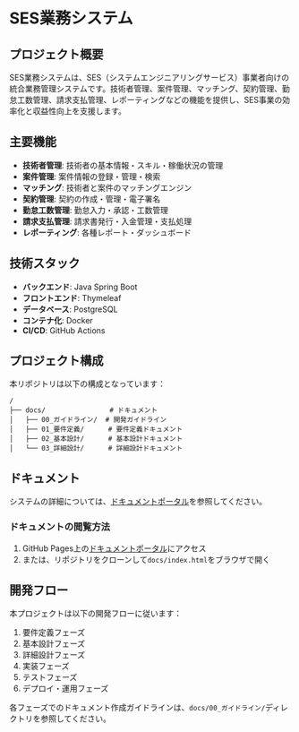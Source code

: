 # SES業務システム

## プロジェクト概要

SES業務システムは、SES（システムエンジニアリングサービス）事業者向けの統合業務管理システムです。技術者管理、案件管理、マッチング、契約管理、勤怠工数管理、請求支払管理、レポーティングなどの機能を提供し、SES事業の効率化と収益性向上を支援します。

## 主要機能

- **技術者管理**: 技術者の基本情報・スキル・稼働状況の管理
- **案件管理**: 案件情報の登録・管理・検索
- **マッチング**: 技術者と案件のマッチングエンジン
- **契約管理**: 契約の作成・管理・電子署名
- **勤怠工数管理**: 勤怠入力・承認・工数管理
- **請求支払管理**: 請求書発行・入金管理・支払処理
- **レポーティング**: 各種レポート・ダッシュボード

## 技術スタック

- **バックエンド**: Java Spring Boot
- **フロントエンド**: Thymeleaf
- **データベース**: PostgreSQL
- **コンテナ化**: Docker
- **CI/CD**: GitHub Actions

## プロジェクト構成

本リポジトリは以下の構成となっています：

```
/
├── docs/                # ドキュメント
│   ├── 00_ガイドライン/  # 開発ガイドライン
│   ├── 01_要件定義/      # 要件定義ドキュメント
│   ├── 02_基本設計/      # 基本設計ドキュメント
│   └── 03_詳細設計/      # 詳細設計ドキュメント
```

## ドキュメント

システムの詳細については、[ドキュメントポータル](https://fcircle-biz.github.io/ses_mgr/index.html)を参照してください。

### ドキュメントの閲覧方法

1. GitHub Pages上の[ドキュメントポータル](https://fcircle-biz.github.io/ses_mgr/index.html)にアクセス
2. または、リポジトリをクローンして`docs/index.html`をブラウザで開く

## 開発フロー

本プロジェクトは以下の開発フローに従います：

1. 要件定義フェーズ
2. 基本設計フェーズ
3. 詳細設計フェーズ
4. 実装フェーズ
5. テストフェーズ
6. デプロイ・運用フェーズ

各フェーズでのドキュメント作成ガイドラインは、`docs/00_ガイドライン/`ディレクトリを参照してください。